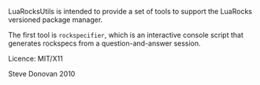 LuaRocksUtils is intended to provide a set of tools to support the LuaRocks
versioned package manager.

The first tool is `rockspecifier`, which is an interactive console script
that generates rockspecs from a question-and-answer session.

Licence: MIT/X11

Steve Donovan
2010